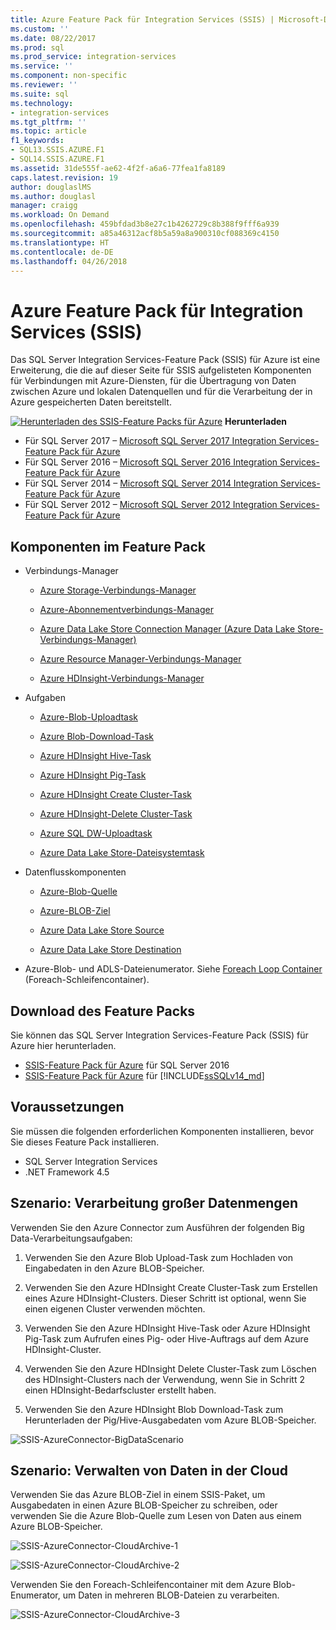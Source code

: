 ```yaml
---
title: Azure Feature Pack für Integration Services (SSIS) | Microsoft-Dokumentation
ms.custom: ''
ms.date: 08/22/2017
ms.prod: sql
ms.prod_service: integration-services
ms.service: ''
ms.component: non-specific
ms.reviewer: ''
ms.suite: sql
ms.technology:
- integration-services
ms.tgt_pltfrm: ''
ms.topic: article
f1_keywords:
- SQL13.SSIS.AZURE.F1
- SQL14.SSIS.AZURE.F1
ms.assetid: 31de555f-ae62-4f2f-a6a6-77fea1fa8189
caps.latest.revision: 19
author: douglaslMS
ms.author: douglasl
manager: craigg
ms.workload: On Demand
ms.openlocfilehash: 459bfdad3b8e27c1b4262729c8b388f9fff6a939
ms.sourcegitcommit: a85a46312acf8b5a59a8a900310cf088369c4150
ms.translationtype: HT
ms.contentlocale: de-DE
ms.lasthandoff: 04/26/2018
---
```

# <a name="azure-feature-pack-for-integration-services-ssis"></a>Azure Feature Pack für Integration Services (SSIS)
Das SQL Server Integration Services-Feature Pack (SSIS) für Azure ist eine Erweiterung, die die auf dieser Seite für SSIS aufgelisteten Komponenten für Verbindungen mit Azure-Diensten, für die Übertragung von Daten zwischen Azure und lokalen Datenquellen und für die Verarbeitung der in Azure gespeicherten Daten bereitstellt.

[![Herunterladen des SSIS-Feature Packs für Azure](../analysis-services/media/download.png)](https://www.microsoft.com/download/details.aspx?id=54798) **Herunterladen**

- Für SQL Server 2017 – [Microsoft SQL Server 2017 Integration Services-Feature Pack für Azure](https://www.microsoft.com/download/details.aspx?id=54798)
- Für SQL Server 2016 – [Microsoft SQL Server 2016 Integration Services-Feature Pack für Azure](https://www.microsoft.com/download/details.aspx?id=49492)
- Für SQL Server 2014 – [Microsoft SQL Server 2014 Integration Services-Feature Pack für Azure](https://www.microsoft.com/download/details.aspx?id=47366)
- Für SQL Server 2012 – [Microsoft SQL Server 2012 Integration Services-Feature Pack für Azure](https://www.microsoft.com/download/details.aspx?id=47367)

## <a name="components-in-the-feature-pack"></a>Komponenten im Feature Pack
-   Verbindungs-Manager

    -   [Azure Storage-Verbindungs-Manager](../integration-services/connection-manager/azure-storage-connection-manager.md)

    -   [Azure-Abonnementverbindungs-Manager](../integration-services/connection-manager/azure-subscription-connection-manager.md)
    
    -   [Azure Data Lake Store Connection Manager (Azure Data Lake Store-Verbindungs-Manager)](../integration-services/connection-manager/azure-data-lake-store-connection-manager.md)
    
    -   [Azure Resource Manager-Verbindungs-Manager](../integration-services/connection-manager/azure-resource-manager-connection-manager.md)
    
    -   [Azure HDInsight-Verbindungs-Manager](../integration-services/connection-manager/azure-hdinsight-connection-manager.md)

-   Aufgaben

    -   [Azure-Blob-Uploadtask](../integration-services/control-flow/azure-blob-upload-task.md)

    -   [Azure Blob-Download-Task](../integration-services/control-flow/azure-blob-download-task.md)

    -   [Azure HDInsight Hive-Task](../integration-services/control-flow/azure-hdinsight-hive-task.md)

    -   [Azure HDInsight Pig-Task](../integration-services/control-flow/azure-hdinsight-pig-task.md)

    -   [Azure HDInsight Create Cluster-Task](../integration-services/control-flow/azure-hdinsight-create-cluster-task.md)

    -   [Azure HDInsight-Delete Cluster-Task](../integration-services/control-flow/azure-hdinsight-delete-cluster-task.md)
    
    -   [Azure SQL DW-Uploadtask](../integration-services/control-flow/azure-sql-dw-upload-task.md)

    -   [Azure Data Lake Store-Dateisystemtask](../integration-services/control-flow/azure-data-lake-store-file-system-task.md)

-   Datenflusskomponenten

    -   [Azure-Blob-Quelle](../integration-services/data-flow/azure-blob-source.md)

    -   [Azure-BLOB-Ziel](../integration-services/data-flow/azure-blob-destination.md)
    
    -   [Azure Data Lake Store Source](../integration-services/data-flow/azure-data-lake-store-source.md)
    
    -   [Azure Data Lake Store Destination](../integration-services/data-flow/azure-data-lake-store-destination.md)

-   Azure-Blob- und ADLS-Dateienumerator. Siehe [Foreach Loop Container](http://msdn.microsoft.com/library/95a19dde-61ca-4d9b-aa3d-131fa4264296) (Foreach-Schleifencontainer).

## <a name="download-the-feature-pack"></a>Download des Feature Packs
 Sie können das SQL Server Integration Services-Feature Pack (SSIS) für Azure hier herunterladen.
 
- [SSIS-Feature Pack für Azure](http://go.microsoft.com/fwlink/?LinkID=626967) für SQL Server 2016
- [SSIS-Feature Pack für Azure](https://www.microsoft.com/download/details.aspx?id=54798) für [!INCLUDE[ssSQLv14_md](../includes/sssqlv14-md.md)]

## <a name="prerequisites"></a>Voraussetzungen
 Sie müssen die folgenden erforderlichen Komponenten installieren, bevor Sie dieses Feature Pack installieren.

-   SQL Server Integration Services
-   .NET Framework 4.5

## <a name="scenario-processing-big-data"></a>Szenario: Verarbeitung großer Datenmengen
 Verwenden Sie den Azure Connector zum Ausführen der folgenden Big Data-Verarbeitungsaufgaben:

1.  Verwenden Sie den Azure Blob Upload-Task zum Hochladen von Eingabedaten in den Azure BLOB-Speicher.

2.  Verwenden Sie den Azure HDInsight Create Cluster-Task zum Erstellen eines Azure HDInsight-Clusters. Dieser Schritt ist optional, wenn Sie einen eigenen Cluster verwenden möchten.

3.  Verwenden Sie den Azure HDInsight Hive-Task oder Azure HDInsight Pig-Task zum Aufrufen eines Pig- oder Hive-Auftrags auf dem Azure HDInsight-Cluster.

4.  Verwenden Sie den Azure HDInsight Delete Cluster-Task zum Löschen des HDInsight-Clusters nach der Verwendung, wenn Sie in Schritt 2 einen HDInsight-Bedarfscluster erstellt haben.

5.  Verwenden Sie den Azure HDInsight Blob Download-Task zum Herunterladen der Pig/Hive-Ausgabedaten vom Azure BLOB-Speicher.

![SSIS-AzureConnector-BigDataScenario](../integration-services/media/ssis-azureconnector-bigdatascenario.png)
 
## <a name="scenario-managing-data-in-the-cloud"></a>Szenario: Verwalten von Daten in der Cloud
 Verwenden Sie das Azure BLOB-Ziel in einem SSIS-Paket, um Ausgabedaten in einen Azure BLOB-Speicher zu schreiben, oder verwenden Sie die Azure Blob-Quelle zum Lesen von Daten aus einem Azure BLOB-Speicher.

![SSIS-AzureConnector-CloudArchive-1](../integration-services/media/ssis-azureconnector-cloudarchive-1.png)
 
 ![SSIS-AzureConnector-CloudArchive-2](../integration-services/media/ssis-azureconnector-cloudarchive-2.png)

 Verwenden Sie den Foreach-Schleifencontainer mit dem Azure Blob-Enumerator, um Daten in mehreren BLOB-Dateien zu verarbeiten.

![SSIS-AzureConnector-CloudArchive-3](../integration-services/media/ssis-azureconnector-cloudarchive-3.png)
  
